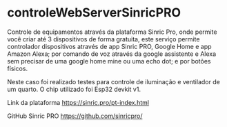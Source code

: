 # controleWebServerSinricPRO
Controle de equipamentos através da plataforma Sinric Pro, onde permite você criar até 3 dispositivos de forma gratuita, este serviço permite controlador dispositivos através de app Sinric PRO, Google Home e app Amazon Alexa; por comando de voz através da google assistente e Alexa sem precisar de uma google home mine ou uma echo dot; e por botões físicos.

Neste caso foi realizado testes para controle de iluminação e ventilador de um quarto. O chip utilizado foi Esp32 devkit v1.

Link da plataforma https://sinric.pro/pt-index.html

GitHub Sinric PRO https://github.com/sinricpro/
